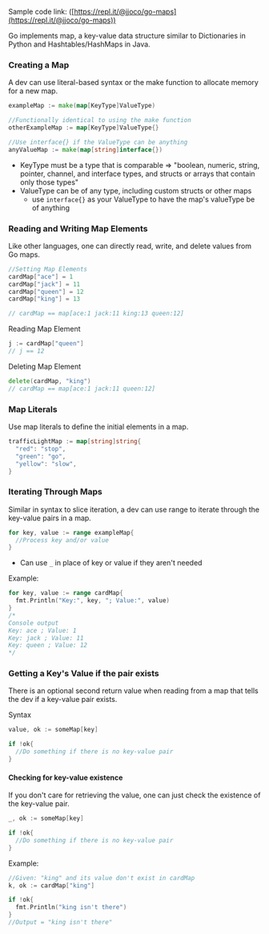 Sample code link: ([https://repl.it/@jjoco/go-maps](https://repl.it/@jjoco/go-maps))

Go implements map, a key-value data structure similar to Dictionaries in Python and Hashtables/HashMaps in Java.

### Creating a Map

A dev can use literal-based syntax or the make function to allocate memory for a new map.
```go
exampleMap := make(map[KeyType]ValueType)

//Functionally identical to using the make function
otherExampleMap := map[KeyType]ValueType{}

//Use interface{} if the ValueType can be anything
anyValueMap := make(map[string]interface{})
```

- KeyType must be a type that is comparable => "boolean, numeric, string, pointer, channel, and interface types, and structs or arrays that contain only those types"
- ValueType can be of any type, including custom structs or other maps
    - use `interface{}` as your ValueType to have the map's valueType be of anything

### Reading and Writing Map Elements

Like other languages, one can directly read, write, and delete values from Go maps.
```go
//Setting Map Elements
cardMap["ace"] = 1
cardMap["jack"] = 11
cardMap["queen"] = 12
cardMap["king"] = 13

// cardMap == map[ace:1 jack:11 king:13 queen:12]
```

Reading Map Element
```go
j := cardMap["queen"]
// j == 12
```
Deleting Map Element
```go
delete(cardMap, "king")
// cardMap == map[ace:1 jack:11 queen:12]
```
### Map Literals

Use map literals to define the initial elements in a map.
```go
trafficLightMap := map[string]string{
  "red": "stop",
  "green": "go",
  "yellow": "slow",
}
```
### Iterating Through Maps

Similar in syntax to slice iteration, a dev can use range to iterate through the key-value pairs in a map.
```go
for key, value := range exampleMap{
  //Process key and/or value
}
```

- Can use `_` in place of key or value if they aren't needed

Example:
```go
for key, value := range cardMap{
  fmt.Println("Key:", key, "; Value:", value)
}
/*
Console output
Key: ace ; Value: 1
Key: jack ; Value: 11
Key: queen ; Value: 12
*/
```
### Getting a Key's Value if the pair exists

There is an optional second return value when reading from a map that tells the dev if a key-value pair exists.

Syntax
```go
value, ok := someMap[key]

if !ok{
  //Do something if there is no key-value pair
}
```
#### Checking for key-value existence

If you don't care for retrieving the value, one can just check the existence of the key-value pair.
```go
_, ok := someMap[key]

if !ok{
  //Do something if there is no key-value pair  
}
```
Example:

```go
//Given: "king" and its value don't exist in cardMap
k, ok := cardMap["king"]

if !ok{
  fmt.Println("king isn't there")
}
//Output = "king isn't there"
```